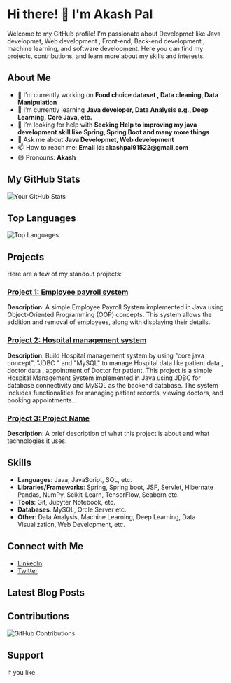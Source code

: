 # Hi there! 👋 I'm Akash Pal

Welcome to my GitHub profile! I'm passionate about Developmet like Java developmet, Web development , Front-end, Back-end development , machine learning, and software development. Here you can find my projects, contributions, and learn more about my skills and interests.

## About Me

- 🔭 I’m currently working on **Food choice dataset , Data cleaning, Data Manipulation**
- 🌱 I’m currently learning **Java developer, Data Analysis e.g., Deep Learning, Core Java, etc.**
- 🤔 I’m looking for help with **Seeking Help to improving my java development skill like Spring, Spring Boot and many more things**
- 💬 Ask me about **Java Developmet, Web development**
- 📫 How to reach me: **Email id: akashpal91522@gmail,com**
- 😄 Pronouns: **Akash**

## My GitHub Stats

![Your GitHub Stats](https://github-readme-stats.vercel.app/api?username=your_username&show_icons=true&hide_border=true&count_private=true&include_all_commits=true)

## Top Languages

![Top Languages](https://github-readme-stats.vercel.app/api/top-langs/?username=your_username&layout=compact&hide_border=true)

## Projects

Here are a few of my standout projects:

### [Project 1: Employee payroll system](https://github.com/akashpal13/Employee_payroll_System)
**Description**: A simple Employee Payroll System implemented in Java using Object-Oriented Programming (OOP) concepts. This system allows the addition and removal of employees, along with displaying their details.

### [Project 2: Hospital management system](https://github.com/akashpal113/Hospital_management_system)
**Description**: Build Hospital management system by using "core java concept", "JDBC " and "MySQL" to manage Hospital data like patient data , doctor data , appointment of Doctor for patient. This project is a simple Hospital Management System implemented in Java using JDBC for database connectivity and MySQL as the backend database. The system includes functionalities for managing patient records, viewing doctors, and booking appointments..

### [Project 3: Project Name](https://github.com/your_username/project_3)
**Description**: A brief description of what this project is about and what technologies it uses.

## Skills

- **Languages**: Java, JavaScript, SQL, etc.
- **Libraries/Frameworks**: Spring, Spring boot, JSP, Servlet, Hibernate Pandas, NumPy, Scikit-Learn, TensorFlow, Seaborn etc.
- **Tools**: Git, Jupyter Notebook, etc.
- **Databases**: MySQL, Orcle Server etc.
- **Other**: Data Analysis, Machine Learning, Deep Learning, Data Visualization, Web Development, etc.

## Connect with Me

- [LinkedIn](https://www.linkedin.com/in/akash-pal113/)
- [Twitter](https://x.com/PalAkash66202)

## Latest Blog Posts

<!-- BLOG-POST-LIST:START -->
<!-- BLOG-POST-LIST:END -->

## Contributions

![GitHub Contributions](https://github-readme-streak-stats.herokuapp.com/?user=your_username&hide_border=true)

## Support

If you like

